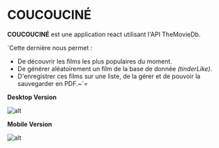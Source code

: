 # COUCOUCINÉ

**COUCOUCINÉ** est une application react utilisant l'API TheMovieDb. 

`Cette dernière nous permet :
- De découvrir les films les plus populaires du moment.
- De générer aléatoirement un film de la base de donnée *(tinderLike)*.
- D'enregistrer ces films sur une liste, de la gérer et de pouvoir la sauvegarder en PDF.~`=


**Desktop Version**

![alt](http://prjski.xyz/img/github/coucoucine_lg.gif)

**Mobile Version**

![alt](https://github.com/jeanpruski/jeanpruski.github.io/blob/master/gif/coucoucine_sm.gif?raw=true)
